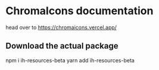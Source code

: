 # ChromaIcons documentation

head over to https://chromaicons.vercel.app/

## Download the actual package

npm i ih-resources-beta
yarn add ih-resources-beta
